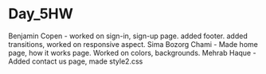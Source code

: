 # Day_5HW
Benjamin Copen - worked on sign-in, sign-up page. added footer. added transitions, worked on responsive aspect.
Sima Bozorg Chami - Made home page, how it works page. Worked on colors, backgrounds. 
Mehrab Haque - Added contact us page, made style2.css



